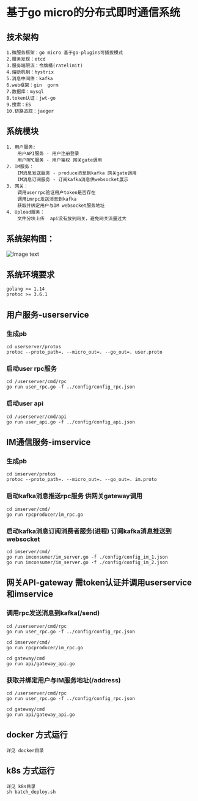 # 基于go micro的分布式即时通信系统


## 技术架构
```$xslt
1.微服务框架：go micro 基于go-plugins可插拔模式
2.服务发现：etcd
3.服务端限流：令牌桶(ratelimit)
4.熔断机制：hystrix
5.消息中间件：kafka
6.web框架：gin  gorm
7.数据库：mysql
8.token认证：jwt-go
9.搜索：ES
10.链路追踪：jaeger
```

## 系统模块
```$xslt
1. 用户服务:
    用户API服务 - 用户注册登录
    用户RPC服务 - 用户鉴权 网关gate调用
2. IM服务：
    IM消息发送服务 - produce消息到kafka 网关gate调用
    IM消息订阅服务 - 订阅kafka消息供websocket展示
3. 网关：
    调用userrpc验证用户token是否存在
    调用imrpc发送消息到kafka
    获取并绑定用户与IM websocket服务地址
4. Upload服务：
    文件分块上传  api没有放到网关，避免网关流量过大
```
## 系统架构图：
![Image text](https://github.com/harvardfly/micro-message-system/blob/master/docs/IM%E9%80%9A%E4%BF%A1%E7%B3%BB%E7%BB%9F%E6%9E%B6%E6%9E%84%E5%9B%BE.jpg) 

## 系统环境要求
```$xslt
golang >= 1.14
protoc >= 3.6.1
```

## 用户服务-userservice
### 生成pb
```$xslt
cd userserver/protos
protoc --proto_path=. --micro_out=. --go_out=. user.proto
```
### 启动user rpc服务
```$xslt
cd /userserver/cmd/rpc
go run user_rpc.go -f ../config/config_rpc.json
```
### 启动user api
```$xslt
cd /userserver/cmd/api
go run user_api.go -f ../config/config_api.json
```

## IM通信服务-imservice
### 生成pb
```$xslt
cd imserver/protos
protoc --proto_path=. --micro_out=. --go_out=. im.proto
```
### 启动kafka消息推送rpc服务 供网关gateway调用
```$xslt
cd imserver/cmd/
go run rpcproducer/im_rpc.go
```

### 启动kafka消息订阅消费者服务(进程) 订阅kafka消息推送到websocket
```$xslt
cd imserver/cmd/
go run imconsumer/im_server.go -f ./config/config_im_1.json
go run imconsumer/im_server.go -f ./config/config_im_2.json
```

## 网关API-gateway 需token认证并调用userservice和imservice
### 调用rpc发送消息到kafka(/send)
```$xslt
cd /userserver/cmd/rpc
go run user_rpc.go -f ../config/config_rpc.json

cd imserver/cmd/
go run rpcproducer/im_rpc.go

cd gateway/cmd
go run api/gateway_api.go
```
### 获取并绑定用户与IM服务地址(/address)
```$xslt
cd /userserver/cmd/rpc
go run user_rpc.go -f ../config/config_rpc.json

cd gateway/cmd
go run api/gateway_api.go
```

## docker 方式运行
```$xslt
详见 docker目录
```

## k8s 方式运行
```$xslt
详见 k8s目录
sh batch_deploy.sh
```